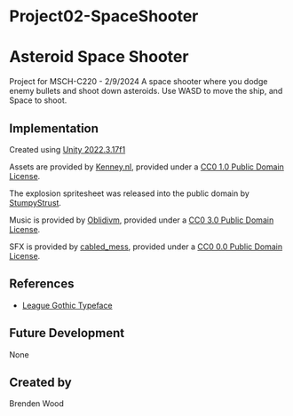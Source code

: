 # Project02-SpaceShooter

# Asteroid Space Shooter
Project for MSCH-C220 - 2/9/2024
A space shooter where you dodge enemy bullets and shoot down asteroids. Use WASD to move the ship, and Space to shoot.

## Implementation
Created using [Unity 2022.3.17f1](https://unity.com/download)

Assets are provided by [Kenney.nl](https://kenney.nl/assets/space-shooter-redux), provided under a [CC0 1.0 Public Domain License](https://creativecommons.org/publicdomain/zero/1.0/).

The explosion spritesheet was released into the public domain by [StumpyStrust](https://opengameart.org/content/explosion-sheet).

Music is provided by [Oblidivm](https://opengameart.org/content/space-shooter-music), provided under a [CC0 3.0 Public Domain License](https://creativecommons.org/licenses/by/3.0/deed.en).

SFX is provided by [cabled_mess](https://freesound.org/people/cabled_mess/sounds/350912/), provided under a [CC0 0.0 Public Domain License](https://creativecommons.org/public-domain/cc0/).

## References
* [League Gothic Typeface](https://www.theleagueofmoveabletype.com/league-gothic)
## Future Development
None
## Created by
Brenden Wood
